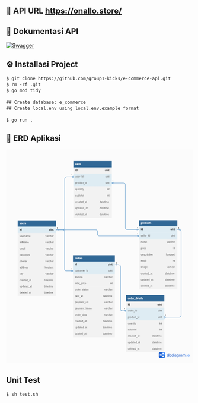 ## 🔗 API URL https://onallo.store/

## 📘 Dokumentasi API

[![Swagger](https://img.shields.io/badge/-Swagger-%23Clojure?style=for-the-badge&logo=swagger&logoColor=white)](https://app.swaggerhub.com/apis-docs/helmimuzkr/social-media-api/1.0#/)

## ⚙️ Installasi Project

```
$ git clone https://github.com/group1-kicks/e-commerce-api.git
$ rm -rf .git
$ go mod tidy

## Create database: e_commerce
## Create local.env using local.env.example format

$ go run .
```

## 💽 ERD Aplikasi

![ERD Aplication](https://github.com/group1-kicks/e-commerce-api/blob/main/docs/erd.png)

## Unit Test

```
$ sh test.sh
```
